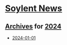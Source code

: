 # [Soylent News](../../README.md)

## [Archives](../index.md) for [2024](index.md)

* [2024-01-01](2024-01-01/index.md)
